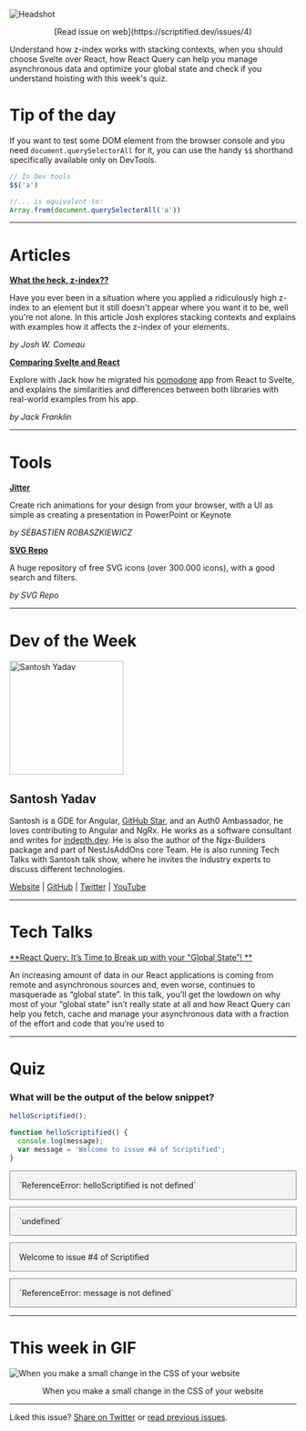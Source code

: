
![Headshot](https://scriptified.dev/images/issue-4/og.png)

<center>[Read issue on web](https://scriptified.dev/issues/4)</center>

Understand how z-index works with stacking contexts, when you should choose Svelte over React, how React Query can help you manage asynchronous data and optimize your global state and check if you understand hoisting with this week's quiz.

# Tip of the day
If you want to test some DOM element from the browser console and you need `document.querySelectorAll` for it, you can use the handy `$$` shorthand specifically available only on DevTools.

```javascript
// In Dev tools
$$('a')

//... is equivalent to:
Array.from(document.querySelectorAll('a'))
```

___

# Articles

[**What the heck, z-index??**](https://www.joshwcomeau.com/css/stacking-contexts/)
	
Have you ever been in a situation where you applied a ridiculously high z-index to an element but it still doesn't appear where you want it to be, well you're not alone. In this article Josh explores stacking contexts and explains with examples how it affects the z-index of your elements.

*by Josh W. Comeau*

[**Comparing Svelte and React**](https://www.jackfranklin.co.uk/blog/comparing-svelte-and-react-javascript/)
	
Explore with Jack how he migrated his [pomodone](https://pomod.one/) app from React to Svelte, and explains the similarities and differences between both libraries with real-world examples from his app.

*by Jack Franklin*


___

# Tools

[**Jitter**](https://jitter.video)
    
Create rich animations for your design from your browser, with a UI as simple as creating a presentation in PowerPoint or Keynote

*by SÉBASTIEN ROBASZKIEWICZ*

[**SVG Repo**](https://svgrepo.com)
    
A huge repository of free SVG icons (over 300.000 icons), with a good search and filters.

*by SVG Repo*


___

# Dev of the Week

<img alt="Santosh Yadav" src="https://scriptified.dev/images/issue-4/santosh.jpeg" style="width:200px;"/>

## Santosh Yadav
Santosh is a GDE for Angular, [GitHub Star](https://stars.github.com/profiles/santoshyadavdev/), and an Auth0 Ambassador, he loves contributing to Angular and NgRx. He works as a software consultant and writes for [indepth.dev](https://indepth.dev). He is also the author of the Ngx-Builders package and part of NestJsAddOns core Team. He is also running Tech Talks with Santosh talk show, where he invites the industry experts to discuss different technologies.

[Website](https://www.santoshyadav.dev/home) | [GitHub](https://github.com/santoshyadavdev) | [Twitter](https://twitter.com/SantoshYadavDev) | [YouTube](https://www.youtube.com/channel/UChvYTafHRgXKb0VbYGeG0nw)

___

# Tech Talks

[**React Query: It’s Time to Break up with your "Global State”! **](https://www.youtube.com/watch?v=seU46c6Jz7E)

An increasing amount of data in our React applications is coming from remote and asynchronous sources and, even worse, continues to masquerade as “global state”. In this talk, you’ll get the lowdown on why most of your “global state” isn’t really state at all and how React Query can help you fetch, cache and manage your asynchronous data with a fraction of the effort and code that you’re used to

___

# Quiz

### What will be the output of the below snippet?

```js
helloScriptified();

function helloScriptified() {
  console.log(message);
  var message = 'Welcome to issue #4 of Scriptified';
}
```

<a href="https://scriptified.dev/issues/4?section=quiz&option=1" style="text-decoration:none;">
<div style="margin: 12px 0px; border: 1px solid gray; padding: 16px; background: #F2F3F5;">
	`ReferenceError: helloScriptified is not defined`
</div>
</a>

<a href="https://scriptified.dev/issues/4?section=quiz&option=2" style="text-decoration:none;">
<div style="margin: 12px 0px; border: 1px solid gray; padding: 16px; background: #F2F3F5;">
	`undefined`
</div>
</a>

<a href="https://scriptified.dev/issues/4?section=quiz&option=3" style="text-decoration:none;">
<div style="margin: 12px 0px; border: 1px solid gray; padding: 16px; background: #F2F3F5;">
	Welcome to issue #4 of Scriptified
</div>
</a>

<a href="https://scriptified.dev/issues/4?section=quiz&option=4" style="text-decoration:none;">
<div style="margin: 12px 0px; border: 1px solid gray; padding: 16px; background: #F2F3F5;">
	`ReferenceError: message is not defined`
</div>
</a>



___

# This week in GIF

![When you make a small change in the CSS of your website](https://scriptified.dev/images/issue-4/this-week.gif)

<center>When you make a small change in the CSS of your website</center>

---

Liked this issue? [Share on Twitter](https://twitter.com/intent/tweet?text=Have%20a%20look%20at%20issue%20%234%20of%20Scriptified.%0A%0ASubscribe%20to%20%40scriptified_dev%20for%20more.&url=https%3A%2F%2Fscriptified.dev%2Fissues%2F4) or [read previous issues](https://scriptified.dev/issues).
